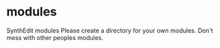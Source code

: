 # modules
SynthEdit modules
Please create a directory for your own modules. Don't mess with other peoples modules.
